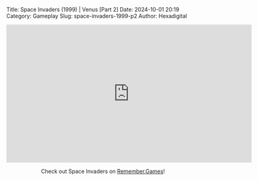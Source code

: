 Title: Space Invaders (1999) | Venus [Part 2]
Date: 2024-10-01 20:19
Category: Gameplay
Slug: space-invaders-1999-p2
Author: Hexadigital

<center><iframe src="https://www.youtube.com/embed/4ywqqrkslF8?feature=oembed" allow="accelerometer; autoplay; encrypted-media; gyroscope; picture-in-picture" width="640" height="360" frameborder="0"></iframe>

Check out Space Invaders on [Remember.Games](https://remember.games/game/8435/space-invaders/)!</center>